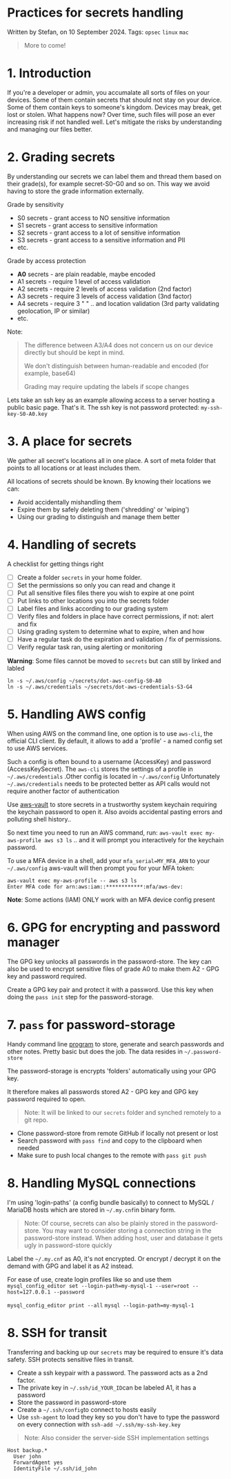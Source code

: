 ﻿# Practices for secrets handling

Written by Stefan, on 10 September 2024.
Tags: `opsec` `linux` `mac`

> More to come!

# 1. Introduction

If you're a developer or admin, you accumalate all sorts of files on your devices.
Some of them contain secrets that should not stay on your device.
Some of them contain keys to someone's kingdom.
Devices may break, get lost or stolen.  What happens now?
Over time, such files will pose an ever increasing risk if not handled well.
Let's mitigate the risks by understanding and managing our files better.

# 2. Grading secrets

By understanding our secrets we can label them and thread them based on their grade(s), for example secret-S0-G0 and so on. This way we avoid having to store the grade information externally.

Grade by sensitivity
* S0 secrets - grant access to NO sensitive information
* S1 secrets - grant access to sensitive information
* S2 secrets - grant access to a lot of sensitive information
* S3 secrets - grant access to a sensitive information and PII
* etc.

Grade by access protection
* **A0** secrets - are plain readable, maybe encoded
* A1 secrets - require 1 level of access validation
* A2 secrets - require 2 levels of access validation (2nd factor)
* A3 secrets - require 3 levels of access validation (3nd factor)
* A4 secrets - require 3 " " .. and location validation (3rd party validating geolocation, IP or similar)
* etc.

Note:

> The difference between A3/A4 does not concern us on our device
> directly but should be kept in mind. 
> 
>We don't distinguish between
> human-readable and encoded (for example, base64)
>
> Grading may require updating the labels if scope changes
> 

Lets take an ssh key as an example allowing access to a server hosting a public basic page. That's it. The ssh key is not password protected: `my-ssh-key-S0-A0.key`


# 3. A place for secrets
We gather all secret's locations all in one place.
A sort of meta folder that points to all locations or at least includes them.

All locations of secrets should be known. By knowing their locations we can:
* Avoid accidentally mishandling them
* Expire them by safely deleting them ('shredding' or 'wiping')
* Using our grading to distinguish and manage them better

# 4. Handling of secrets

A checklist for getting things right

 - [ ] Create a folder `secrets` in your home folder.
 - [ ] Set the permissions so only you can read and change it
 - [ ] Put all sensitive files files there you wish to expire at one point
 - [ ] Put links to other locations you into the secrets folder
 - [ ] Label files and links according to our grading system
 - [ ] Verify files and folders in place have correct permissions, if not: alert and fix
 - [ ] Using grading system to determine what to expire, when and how
 - [ ] Have a regular task do the expiration and validation / fix of permissions.
 - [ ] Verify regular task ran, using alerting or monitoring

**Warning**: 
Some files cannot be moved to `secrets` but can still by linked and labled
```
ln -s ~/.aws/config ~/secrets/dot-aws-config-S0-A0
ln -s ~/.aws/credentials ~/secrets/dot-aws-credentials-S3-G4
```


# 5. Handling AWS config

When using AWS on the command line, one option is to use `aws-cli`, the official CLI client. By default, it allows to add a 'profile' - a named config set to use AWS services.

Such a config is often bound to a username (AccessKey) and password (AccessKeySecret). The `aws-cli` stores the settings of a profile in `~/.aws/credentials` .Other config is located in `~/.aws/config`
Unfortunately `~/.aws/credentials` needs to be protected better as API calls would
not require another factor of authentication

Use [aws-vault](https://github.com/99designs/aws-vault/) to store secrets in a trustworthy system keychain requiring the 
keychain password to open it. Also avoids accidental pasting errors and polluting shell history.. 

So next time you need to run an AWS command, run:
`aws-vault exec my-aws-profile aws s3 ls`
.. and it will prompt you interactively for the keychain password. 

To use a MFA device in a shell, add your `mfa_serial=MY_MFA_ARN` to your `~/.aws/config` 
aws-vault will then prompt you for your MFA token:

```
aws-vault exec my-aws-profile -- aws s3 ls
Enter MFA code for arn:aws:iam::************:mfa/aws-dev:

```

**Note**: Some actions (IAM) ONLY work with an MFA device config present


# 6. GPG for encrypting and password manager

The GPG key unlocks all passwords in the password-store. 
The key can also be used to encrypt sensitive files of grade A0 to make them A2 - GPG key and password required.

Create a GPG key pair and protect it with a password. Use this key when doing the `pass init` step for the password-storage.

# 7.  `pass` for password-storage

Handy command line [program](https://www.passwordstore.org/) to store, generate and search passwords and other notes. Pretty basic but does the job.  The data resides in `~/.password-store`

The password-storage is encrypts 'folders' automatically using your GPG key.

It therefore makes all passwords stored A2 - GPG key and GPG key password required to open.

> Note: It will be linked to our `secrets` folder and synched remotely
> to a git repo. 

* Clone password-store from remote GitHub if locally not present or lost
* Search password with `pass find` and copy to the clipboard when needed
* Make sure to push local changes to the remote with `pass git push`

# 8. Handling MySQL connections

I'm using 'login-paths' (a config bundle basically) to connect to MySQL / MariaDB hosts which are stored in `~/.my.cnf`in binary form. 

> Note: Of course, secrets can also be plainly stored in the
> password-store. You may want to consider storing a
> connection string in the password-store instead. 
> When adding host, user and database it gets
> ugly in password-store quickly

Label the `~/.my.cnf` as A0, it's not encrypted.
Or encrypt / decrypt it on the demand with GPG and label it as  A2 instead.

For ease of use, create login profiles like so and use them
`mysql_config_editor set --login-path=my-mysql-1 --user=root --host=127.0.0.1 --password`

`mysql_config_editor print --all`
`mysql --login-path=my-mysql-1`



# 8.  SSH for transit

Transferring and backing up our `secrets` may be required to ensure it's data safety.
SSH protects sensitive files in transit.

* Create a ssh keypair with a password. The password acts as a 2nd factor.
* The private key in `~/.ssh/id_YOUR_ID`can be labeled A1, it has a password
* Store the password in password-store
* Create a `~/.ssh/config`to connect to hosts easily
* Use `ssh-agent` to load they key so you don't have to type the password on every connection with `ssh-add ~/.ssh/my-ssh-key.key`

> Note: Also consider the server-side SSH implementation settings

```
Host backup.*
  User john
  ForwardAgent yes
  IdentityFile ~/.ssh/id_john
```

